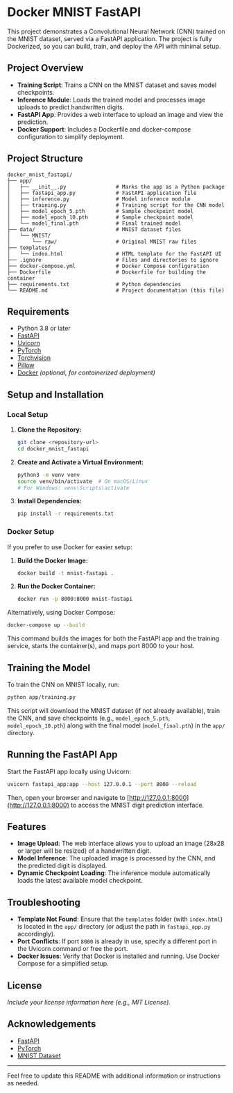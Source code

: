 # Docker MNIST FastAPI

This project demonstrates a Convolutional Neural Network (CNN) trained on the MNIST dataset, served via a FastAPI application. The project is fully Dockerized, so you can build, train, and deploy the API with minimal setup.

## Project Overview

- **Training Script**: Trains a CNN on the MNIST dataset and saves model checkpoints.
- **Inference Module**: Loads the trained model and processes image uploads to predict handwritten digits.
- **FastAPI App**: Provides a web interface to upload an image and view the prediction.
- **Docker Support**: Includes a Dockerfile and docker-compose configuration to simplify deployment.

## Project Structure

```
docker_mnist_fastapi/
├── app/
│   ├── __init__.py                # Marks the app as a Python package
│   ├── fastapi_app.py             # FastAPI application file
│   ├── inference.py               # Model inference module
│   ├── training.py                # Training script for the CNN model
│   ├── model_epoch_5.pth          # Sample checkpoint model
│   ├── model_epoch_10.pth         # Sample checkpoint model
│   └── model_final.pth            # Final trained model
├── data/                          # MNIST dataset files
│   └── MNIST/
│       └── raw/                   # Original MNIST raw files
├── templates/
│   └── index.html                 # HTML template for the FastAPI UI
├── .ignore                        # Files and directories to ignore
├── docker-compose.yml             # Docker Compose configuration
├── Dockerfile                     # Dockerfile for building the container
├── requirements.txt               # Python dependencies
└── README.md                      # Project documentation (this file)
```

## Requirements

- Python 3.8 or later
- [FastAPI](https://fastapi.tiangolo.com/)
- [Uvicorn](https://www.uvicorn.org/)
- [PyTorch](https://pytorch.org/)
- [Torchvision](https://pytorch.org/vision/stable/index.html)
- [Pillow](https://pypi.org/project/Pillow/)
- [Docker](https://docs.docker.com/get-docker/) *(optional, for containerized deployment)*

## Setup and Installation

### Local Setup

1. **Clone the Repository:**

   ```bash
   git clone <repository-url>
   cd docker_mnist_fastapi
   ```

2. **Create and Activate a Virtual Environment:**

   ```bash
   python3 -m venv venv
   source venv/bin/activate  # On macOS/Linux
   # For Windows: venv\Scripts\activate
   ```

3. **Install Dependencies:**

   ```bash
   pip install -r requirements.txt
   ```

### Docker Setup

If you prefer to use Docker for easier setup:

1. **Build the Docker Image:**

   ```bash
   docker build -t mnist-fastapi .
   ```

2. **Run the Docker Container:**

   ```bash
   docker run -p 8000:8000 mnist-fastapi
   ```

Alternatively, using Docker Compose:

```bash
docker-compose up --build
```

This command builds the images for both the FastAPI app and the training service, starts the container(s), and maps port 8000 to your host.

## Training the Model

To train the CNN on MNIST locally, run:

```bash
python app/training.py
```

This script will download the MNIST dataset (if not already available), train the CNN, and save checkpoints (e.g., `model_epoch_5.pth`, `model_epoch_10.pth`) along with the final model (`model_final.pth`) in the `app/` directory.

## Running the FastAPI App

Start the FastAPI app locally using Uvicorn:

```bash
uvicorn fastapi_app:app --host 127.0.0.1 --port 8000 --reload
```

Then, open your browser and navigate to [http://127.0.0.1:8000](http://127.0.0.1:8000) to access the MNIST digit prediction interface.

## Features

- **Image Upload**: The web interface allows you to upload an image (28x28 or larger will be resized) of a handwritten digit.
- **Model Inference**: The uploaded image is processed by the CNN, and the predicted digit is displayed.
- **Dynamic Checkpoint Loading**: The inference module automatically loads the latest available model checkpoint.

## Troubleshooting

- **Template Not Found**: Ensure that the `templates` folder (with `index.html`) is located in the `app/` directory (or adjust the path in `fastapi_app.py` accordingly).
- **Port Conflicts**: If port `8000` is already in use, specify a different port in the Uvicorn command or free the port.
- **Docker Issues**: Verify that Docker is installed and running. Use Docker Compose for a simplified setup.

## License

*Include your license information here (e.g., MIT License).* 

## Acknowledgements

- [FastAPI](https://fastapi.tiangolo.com/)
- [PyTorch](https://pytorch.org/)
- [MNIST Dataset](http://yann.lecun.com/exdb/mnist/)

---

Feel free to update this README with additional information or instructions as needed.